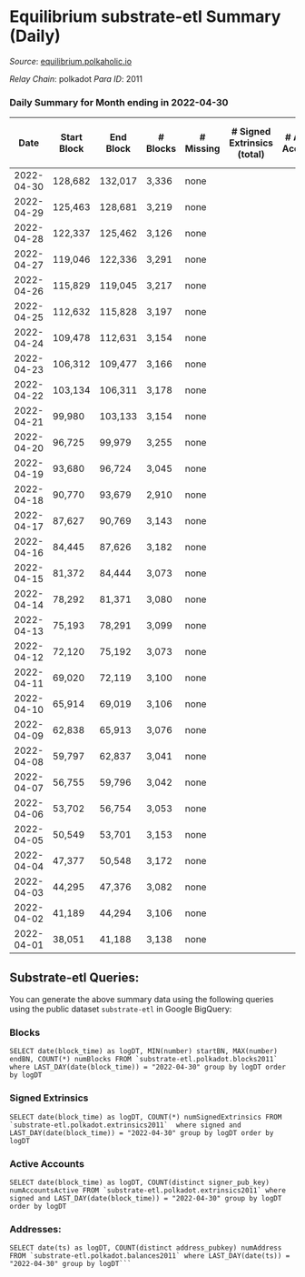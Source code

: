 # Equilibrium substrate-etl Summary (Daily)

_Source_: [equilibrium.polkaholic.io](https://equilibrium.polkaholic.io)

*Relay Chain*: polkadot
*Para ID*: 2011



### Daily Summary for Month ending in 2022-04-30


| Date | Start Block | End Block | # Blocks | # Missing | # Signed Extrinsics (total) | # Active Accounts | # Addresses with Balances | # Events | # Transfers | # XCM Transfers In | # XCM Transfers Out |
| ---- | ----------- | --------- | -------- | --------- | --------------------------- | ----------------- | ------------------------- | -------- | ----------- | ------------------ | ------------------- |
| 2022-04-30 | 128,682 | 132,017 | 3,336 | none  |  |  |  | 6,681 |   |   |   |
| 2022-04-29 | 125,463 | 128,681 | 3,219 | none  |  |  |  | 6,446 |   |   |   |
| 2022-04-28 | 122,337 | 125,462 | 3,126 | none  |  |  |  | 6,261 |   |   |   |
| 2022-04-27 | 119,046 | 122,336 | 3,291 | none  |  |  |  | 6,589 |   |   |   |
| 2022-04-26 | 115,829 | 119,045 | 3,217 | none  |  |  |  | 6,442 |   |   |   |
| 2022-04-25 | 112,632 | 115,828 | 3,197 | none  |  |  |  | 6,403 |   |   |   |
| 2022-04-24 | 109,478 | 112,631 | 3,154 | none  |  |  |  | 6,315 |   |   |   |
| 2022-04-23 | 106,312 | 109,477 | 3,166 | none  |  |  |  | 6,340 |   |   |   |
| 2022-04-22 | 103,134 | 106,311 | 3,178 | none  |  |  |  | 6,365 |   |   |   |
| 2022-04-21 | 99,980 | 103,133 | 3,154 | none  |  |  |  | 6,315 |   |   |   |
| 2022-04-20 | 96,725 | 99,979 | 3,255 | none  |  |  |  | 6,518 |   |   |   |
| 2022-04-19 | 93,680 | 96,724 | 3,045 | none  |  |  |  | 6,097 |   |   |   |
| 2022-04-18 | 90,770 | 93,679 | 2,910 | none  |  |  |  | 5,828 |   |   |   |
| 2022-04-17 | 87,627 | 90,769 | 3,143 | none  |  |  |  | 6,293 |   |   |   |
| 2022-04-16 | 84,445 | 87,626 | 3,182 | none  |  |  |  | 6,373 |   |   |   |
| 2022-04-15 | 81,372 | 84,444 | 3,073 | none  |  |  |  | 6,154 |   |   |   |
| 2022-04-14 | 78,292 | 81,371 | 3,080 | none  |  |  |  | 6,167 |   |   |   |
| 2022-04-13 | 75,193 | 78,291 | 3,099 | none  |  |  |  | 6,206 |   |   |   |
| 2022-04-12 | 72,120 | 75,192 | 3,073 | none  |  |  |  | 6,153 |   |   |   |
| 2022-04-11 | 69,020 | 72,119 | 3,100 | none  |  |  |  | 6,208 |   |   |   |
| 2022-04-10 | 65,914 | 69,019 | 3,106 | none  |  |  |  | 6,221 |   |   |   |
| 2022-04-09 | 62,838 | 65,913 | 3,076 | none  |  |  |  | 6,159 |   |   |   |
| 2022-04-08 | 59,797 | 62,837 | 3,041 | none  |  |  |  | 6,090 |   |   |   |
| 2022-04-07 | 56,755 | 59,796 | 3,042 | none  |  |  |  | 6,091 |   |   |   |
| 2022-04-06 | 53,702 | 56,754 | 3,053 | none  |  |  |  | 6,114 |   |   |   |
| 2022-04-05 | 50,549 | 53,701 | 3,153 | none  |  |  |  | 6,313 |   |   |   |
| 2022-04-04 | 47,377 | 50,548 | 3,172 | none  |  |  |  | 6,353 |   |   |   |
| 2022-04-03 | 44,295 | 47,376 | 3,082 | none  |  |  |  | 6,172 |   |   |   |
| 2022-04-02 | 41,189 | 44,294 | 3,106 | none  |  |  |  | 6,219 |   |   |   |
| 2022-04-01 | 38,051 | 41,188 | 3,138 | none  |  |  |  | 6,284 |   |   |   |

## Substrate-etl Queries:
You can generate the above summary data using the following queries using the public dataset `substrate-etl` in Google BigQuery:


### Blocks
```
SELECT date(block_time) as logDT, MIN(number) startBN, MAX(number) endBN, COUNT(*) numBlocks FROM `substrate-etl.polkadot.blocks2011`  where LAST_DAY(date(block_time)) = "2022-04-30" group by logDT order by logDT
```


### Signed Extrinsics
```
SELECT date(block_time) as logDT, COUNT(*) numSignedExtrinsics FROM `substrate-etl.polkadot.extrinsics2011`  where signed and LAST_DAY(date(block_time)) = "2022-04-30" group by logDT order by logDT
```


### Active Accounts
```
SELECT date(block_time) as logDT, COUNT(distinct signer_pub_key) numAccountsActive FROM `substrate-etl.polkadot.extrinsics2011` where signed and LAST_DAY(date(block_time)) = "2022-04-30" group by logDT order by logDT
```


### Addresses:
```
SELECT date(ts) as logDT, COUNT(distinct address_pubkey) numAddress FROM `substrate-etl.polkadot.balances2011` where LAST_DAY(date(ts)) = "2022-04-30" group by logDT```

